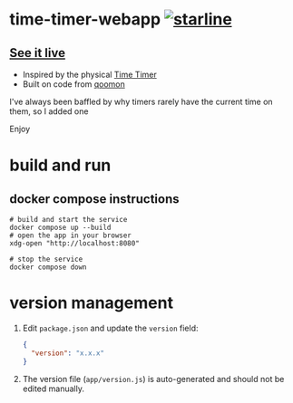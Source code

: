 # time-timer-webapp [![starline](https://starlines.qoo.monster/assets/qoomon/time-timer-webapp)](https://github.com/qoomon/starlines)

## [See it live](timer.andrewchen.website)

- Inspired by the physical [Time Timer](https://www.timetimer.com/)
- Built on code from [qoomon](https://github.com/qoomon/time-timer-webapp)

I've always been baffled by why timers rarely have the current time on them, so I added one  

Enjoy

# build and run
## docker compose instructions
```shell
# build and start the service
docker compose up --build
# open the app in your browser
xdg-open "http://localhost:8080"

# stop the service
docker compose down
```

# version management
1. Edit `package.json` and update the `version` field:
   ```json
   {
     "version": "x.x.x"
   }
   ```
2. The version file (`app/version.js`) is auto-generated and should not be edited manually.
